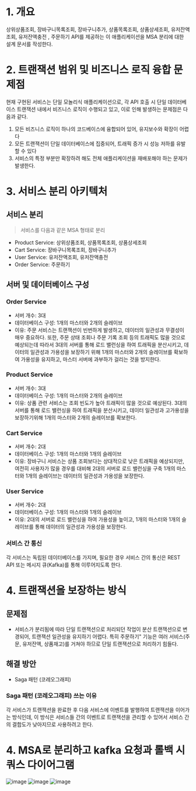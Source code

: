# 1. 개요
상위상품조회, 장바구니목록조회, 장바구니추가, 상품목록조회, 상품상세조회, 유저잔액조회, 유저잔액충전 , 주문하기 API를 제공하는 이 애플리케이션을 MSA 분리에 대한 설계 문서를 작성한다.

# 2. 트랜잭션 범위 및 비즈니스 로직 융합 문제점
현재 구현된 서비스는 단일 모놀리식 애플리케이션으로, 각 API 호출 시 단일 데이터베이스 트랜잭션 내에서 비즈니스 로직이 수행되고 있고, 이로 인해 발생하는 문제점은 다음과 같다.
1. 모든 비즈니스 로직이 하나의 코드베이스에 융합되어 있어, 유지보수와 확장이 어렵다
2. 모든 트랜잭션이 단일 데이터베이스에 집중되어, 트래픽 증가 시 성능 저하를 유발할 수 있다
3. 서비스의 특정 부분만 확장하려 해도 전체 애플리케이션을 재배포해야 하는 문제가 발생한다.

# 3. 서비스 분리 아키텍처
## 서비스 분리
> 서비스를 다음과 같은 MSA 형태로 분리
- Product Service: 상위상품조회, 상품목록조회, 상품상세조회
- Cart Service: 장바구니목록조회, 장바구니추가
- User Service: 유저잔액조회, 유저잔액충전
- Order Service: 주문하기

## 서버 및 데이터베이스 구성

### Order Service
- 서버 개수: 3대
- 데이터베이스 구성: 1개의 마스터와 2개의 슬레이브
- 이유: 주문 서비스는 트랜잭션이 빈번하게 발생하고, 데이터의 일관성과 무결성이 매우 중요하다. 또한, 주문 상태 조회나 주문 기록 조회 등의 트래픽도 많을 것으로 예상되는데 따라서 3대의 서버를 통해 로드 밸런싱을 하여 트래픽을 분산시키고, 데이터의 일관성과 가용성을 보장하기 위해 1개의 마스터와 2개의 슬레이브를 확보하여 가용성을 유지하고, 마스터 서버에 과부하가 걸리는 것을 방지한다.

### Product Service
- 서버 개수: 3대
- 데이터베이스 구성: 1개의 마스터와 2개의 슬레이브  
- 이유: 상품 관련 서비스는 조회 빈도가 높아 트래픽이 많을 것으로 예상된다. 3대의 서버를 통해 로드 밸런싱을 하여 트래픽을 분산시키고, 데이터 일관성과 고가용성을 보장하기위해 1개의 마스터와 2개의 슬레이브를 확보한다.

### Cart Service
- 서버 개수: 2대 
- 데이터베이스 구성: 1개의 마스터와 1개의 슬레이브
- 이유: 장바구니 서비스는 상품 조회보다는 상대적으로 낮은 트래픽을 예상되지만, 여전히 사용자가 많을 경우를 대비해 2대의 서버로 로드 밸런싱을 구축 1개의 마스터와 1개의 슬레이브는 데이터의 일관성과 가용성을 보장한다.

### User Service
- 서버 개수: 2대 
- 데이터베이스 구성: 1개의 마스터와 1개의 슬레이브
- 이유: 2대의 서버로 로드 밸런싱을 하여 가용성을 높이고, 1개의 마스터와 1개의 슬레이브를 통해 데이터의 일관성과 가용성을 보장한다.

### 서비스 간 통신
각 서비스는 독립된 데이터베이스를 가지며, 필요한 경우 서비스 간의 통신은 REST API 또는 메시지 큐(Kafka)를 통해 이루어지도록 한다.


# 4. 트랜잭션을 보장하는 방식
## 문제점
- 서비스가 분리됨에 따라 단일 트랜잭션으로 처리되던 작업이 분산 트랜잭션으로 변경되어, 트랜잭션 일관성을 유지하기 어렵다. 특히 주문하기" 기능은 여러 서비스(주문, 유저잔액, 상품재고)를 거쳐야 하므로 단일 트랜잭션으로 처리하기 힘들다.
## 해결 방안
- Saga 패턴 (코레오그래피)

### Saga 패턴 (코레오그래피) 쓰는 이유 
각 서비스가 트랜잭션을 완료한 후 다음 서비스에 이벤트를 발행하여 트랜잭션을 이어가는 방식인데, 이 방식은 서비스들 간의 이벤트로 트랜잭션을 관리할 수 있어서 서비스 간의 결합도가 낮아지므로 사용하려고 한다.




# 4. MSA로 분리하고 kafka 요청과 롤백 시쿼스 다이어그램
![image](https://github.com/user-attachments/assets/eea0c129-bd59-49d7-9b15-117aa5d62ba5)
![image](https://github.com/user-attachments/assets/f7be8c33-7821-408b-a601-17a2e8e6c055)
![image](https://github.com/user-attachments/assets/aeb25e12-18e4-4f49-a531-a804283b8e20)




